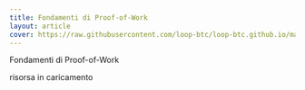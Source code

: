 ```yaml
---
title: Fondamenti di Proof-of-Work
layout: article
cover: https://raw.githubusercontent.com/loop-btc/loop-btc.github.io/master/assets/images/btc_header.jpg
---
```


Fondamenti di Proof-of-Work

<!--more-->

risorsa in caricamento
